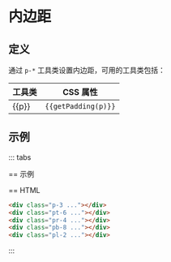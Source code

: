 # 内边距

## 定义

通过 `p-*` 工具类设置内边距，可用的工具类包括：

<Example padding="p-0" class="overflow-auto" style="max-height: 400px">
  <table class="table">
    <thead class="sticky top-0">
      <tr>
        <th>工具类</th>
        <th>CSS 属性</th>
      </tr>
    </thead>
    <tbody>
      <tr v-for="p in paddingList" :key="p">
        <td class="font-mono">{{p}}</td>
        <td><code>{{getPadding(p)}}</code></td>
      </tr>
    </tbody>
  </table>
</Example>

## 示例

::: tabs

== 示例

<Example class="row justify-around items-center">
  <div class="secondary-pale ring ring-secondary ring-opacity-50 p-3 rounded">
    <div class="secondary w-16 h-16 rounded"></div>
  </div>
  <div class="secondary-pale ring ring-secondary ring-opacity-50 pt-6 rounded">
    <div class="secondary w-16 h-16 rounded"></div>
  </div>
  <div class="secondary-pale ring ring-secondary ring-opacity-50 pr-4 rounded">
    <div class="secondary w-16 h-16 rounded"></div>
  </div>
  <div class="secondary-pale ring ring-secondary ring-opacity-50 pb-8 rounded">
    <div class="secondary w-16 h-16 rounded"></div>
  </div>
  <div class="secondary-pale ring ring-secondary ring-opacity-50 pl-2 rounded">
    <div class="secondary w-16 h-16 rounded"></div>
  </div>
</Example>

== HTML

```html
<div class="p-3 ..."></div>
<div class="pt-6 ..."></div>
<div class="pr-4 ..."></div>
<div class="pb-8 ..."></div>
<div class="pl-2 ..."></div>
```

:::

<script setup>
const paddingList = 'p-auto,px-auto,py-auto,pt-auto,pr-auto,pb-auto,pl-auto,p-0,p-px,p-0.5,p-1,p-1.5,p-2,p-2.5,p-3,p-3.5,p-4,p-5,p-6,p-7,p-8,p-9,p-10,px-0,py-0,pt-0,pr-0,pb-0,pl-0,px-px,py-px,pt-px,pr-px,pb-px,pl-px,px-0.5,py-0.5,pt-0.5,pr-0.5,pb-0.5,pl-0.5,px-1,py-1,pt-1,pr-1,pb-1,pl-1,px-1.5,py-1.5,pt-1.5,pr-1.5,pb-1.5,pl-1.5,px-2,py-2,pt-2,pr-2,pb-2,pl-2,px-2.5,py-2.5,pt-2.5,pr-2.5,pb-2.5,pl-2.5,px-3,py-3,pt-3,pr-3,pb-3,pl-3,px-3.5,py-3.5,pt-3.5,pr-3.5,pb-3.5,pl-3.5,px-4,py-4,pt-4,pr-4,pb-4,pl-4,px-5,py-5,pt-5,pr-5,pb-5,pl-5,px-6,py-6,pt-6,pr-6,pb-6,pl-6,px-7,py-7,pt-7,pr-7,pb-7,pl-7,px-8,py-8,pt-8,pr-8,pb-8,pl-8,px-9,py-9,pt-9,pr-9,pb-9,pl-9,px-10,py-10,pt-10,pr-10,pb-10,pl-10'.split(',');
const paddingTypes = {
    pt: 'padding-top: {0};',
    pr: 'padding-right: {0};',
    pb: 'padding-bottom: {0};',
    pl: 'padding-left: {0};',
    p: 'padding: {0};',
    px: 'padding-left: {0}; padding-right: {0};',
    py: 'padding-top: {0}; padding-bottom: {0};',
};
const getPadding = (padding) => {
    const [type, value] = padding.split('-');
    const cssValue = value === 'auto' ? 'auto' : (`${value === 'px' ? 1 : (4 * value)}px`);
    return paddingTypes[type].replaceAll('{0}', cssValue);
};
</script>
